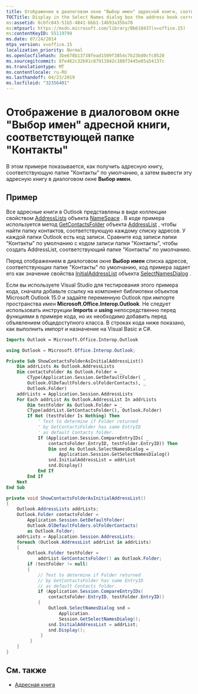 ```yaml
---
title: Отображение в диалоговом окне "Выбор имен" адресной книги, соответствующей папке "Контакты"
TOCTitle: Display in the Select Names dialog box the address book corresponding to a Contacts folder
ms:assetid: 6cbfc843-51b5-4841-bbb1-14b93a35ba78
ms:mtpsurl: https://msdn.microsoft.com/library/Bb610437(v=office.15)
ms:contentKeyID: 55119799
ms.date: 07/24/2014
mtps_version: v=office.15
localization_priority: Normal
ms.openlocfilehash: 3be678b13738fead1509f3854c7b23bd0cfc8528
ms.sourcegitcommit: 8fe462c32b91c87911942c188f3445e85a54137c
ms.translationtype: MT
ms.contentlocale: ru-RU
ms.lasthandoff: 04/23/2019
ms.locfileid: "32356401"
---
```

# <a name="display-in-the-select-names-dialog-box-the-address-book-corresponding-to-a-contacts-folder"></a>Отображение в диалоговом окне "Выбор имен" адресной книги, соответствующей папке "Контакты"

В этом примере показывается, как получить адресную книгу, соответствующую папке "Контакты" по умолчанию, а затем вывести эту адресную книгу в диалоговом окне **Выбор имен**.

## <a name="example"></a>Пример

Все адресные книги в Outlook представлены в виде коллекции свойством [AddressLists](https://msdn.microsoft.com/library/bb624048\(v=office.15\)) объекта [NameSpace](https://msdn.microsoft.com/library/bb645857\(v=office.15\)) . В коде примера используется метод [GetContactsFolder](https://msdn.microsoft.com/library/bb609225\(v=office.15\)) объекта [AddressList](https://msdn.microsoft.com/library/bb623538\(v=office.15\)) , чтобы найти папку контактов, соответствующую каждому списку адресов. У каждой папки Outlook есть код записи. Сравните код записи папки "Контакты" по умолчанию с кодом записи папки "Контакты", чтобы создать AddressList, соответствующий папке "Контакты" по умолчанию.

Перед отображением в диалоговом окне **Выбор имен** списка адресов, соответствующих папке "Контакты" по умолчанию, код примера задает его как значение свойства [InitialAddressList](https://msdn.microsoft.com/library/bb646633\(v=office.15\)) объекта [SelectNamesDialog](https://msdn.microsoft.com/library/bb609866\(v=office.15\)) .

Если вы используете Visual Studio для тестирования этого примера кода, сначала добавьте ссылку на компонент библиотеки объектов Microsoft Outlook 15.0 и задайте переменную Outlook при импорте пространства имен **Microsoft.Office.Interop.Outlook**. Не следует использовать инструкции **Imports** и **using** непосредственно перед функциями в примере кода, но их необходимо добавить перед объявлением общедоступного класса. В строках кода ниже показано, как выполнить импорт и назначение на Visual Basic и C\#.

```vb
Imports Outlook = Microsoft.Office.Interop.Outlook
```


```csharp
using Outlook = Microsoft.Office.Interop.Outlook;
```


```vb
Private Sub ShowContactsFolderAsInitialAddressList()
    Dim addrLists As Outlook.AddressLists
    Dim contactsFolder As Outlook.Folder = _
        CType(Application.Session.GetDefaultFolder( _
        Outlook.OlDefaultFolders.olFolderContacts), _
        Outlook.Folder)
    addrLists = Application.Session.AddressLists
    For Each addrList As Outlook.AddressList In addrLists
        Dim testFolder As Outlook.Folder = _
        CType(addrList.GetContactsFolder(), Outlook.Folder)
        If Not (testFolder Is Nothing) Then
            ' Test to determine if Folder returned
            ' by GetContactsFolder has same EntryID
            ' as default Contacts folder.
            If (Application.Session.CompareEntryIDs( _
                contactsFolder.EntryID, testFolder.EntryID)) Then
                Dim snd As Outlook.SelectNamesDialog = _
                    Application.Session.GetSelectNamesDialog()
                snd.InitialAddressList = addrList
                snd.Display()
            End If
        End If
    Next
End Sub
```


```csharp
private void ShowContactsFolderAsInitialAddressList()
{
    Outlook.AddressLists addrLists;
    Outlook.Folder contactsFolder =
        Application.Session.GetDefaultFolder(
        Outlook.OlDefaultFolders.olFolderContacts)
        as Outlook.Folder;
    addrLists = Application.Session.AddressLists;
    foreach (Outlook.AddressList addrList in addrLists)
    {
        Outlook.Folder testFolder =
            addrList.GetContactsFolder() as Outlook.Folder;
        if (testFolder != null)
        {
            // Test to determine if Folder returned
            // by GetContactsFolder has same EntryID
            // as default Contacts folder.
            if (Application.Session.CompareEntryIDs(
                contactsFolder.EntryID, testFolder.EntryID))
            {
                Outlook.SelectNamesDialog snd =
                    Application.
                    Session.GetSelectNamesDialog();
                snd.InitialAddressList = addrList;
                snd.Display();
             }
         }
    }
}
```

## <a name="see-also"></a>См. также

- [Адресная книга](address-book.md)

